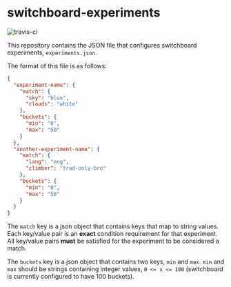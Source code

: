 # switchboard-experiments
![travis-ci](https://travis-ci.org/mozilla-services/switchboard-experiments.svg?branch=master)

This repository contains the JSON file that configures switchboard experiments, `experiments.json`.

The format of this file is as follows:

```json
{
  "experiment-name": {
    "match": {
      "sky": "blue",
      "clouds": "white"
    },
    "buckets": {
      "min": "0",
      "max": "50"
    }
  },
  "another-experiment-name": {
    "match": {
      "lang": "eng",
      "climber": "trad-only-bro"
    },
    "buckets": {
      "min": "0",
      "max": "50"
    }
  }
}
```

The `match` key is a json object that contains keys that map to string values.
Each key/value pair is an **exact** condition requirement for that experiment.
All key/value pairs **must** be satisfied for the experiment to be considered a match.

The `buckets` key is a json object that contains two keys, `min` and `max`.
`min` and `max` should be strings containing integer values, `0 <= x <= 100`
(switchboard is currently configured to have 100 buckets).
